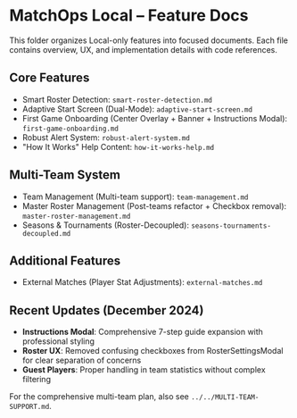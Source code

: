 # MatchOps Local – Feature Docs

This folder organizes Local-only features into focused documents. Each file contains overview, UX, and implementation details with code references.

## Core Features
- Smart Roster Detection: `smart-roster-detection.md`
- Adaptive Start Screen (Dual-Mode): `adaptive-start-screen.md`
- First Game Onboarding (Center Overlay + Banner + Instructions Modal): `first-game-onboarding.md`
- Robust Alert System: `robust-alert-system.md`
- "How It Works" Help Content: `how-it-works-help.md`

## Multi-Team System
- Team Management (Multi-team support): `team-management.md`
- Master Roster Management (Post-teams refactor + Checkbox removal): `master-roster-management.md`
- Seasons & Tournaments (Roster-Decoupled): `seasons-tournaments-decoupled.md`

## Additional Features
- External Matches (Player Stat Adjustments): `external-matches.md`

## Recent Updates (December 2024)
- **Instructions Modal**: Comprehensive 7-step guide expansion with professional styling
- **Roster UX**: Removed confusing checkboxes from RosterSettingsModal for clear separation of concerns
- **Guest Players**: Proper handling in team statistics without complex filtering

For the comprehensive multi-team plan, also see `../../MULTI-TEAM-SUPPORT.md`.
